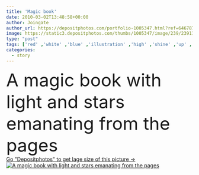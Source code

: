 ```yaml
---
title: 'Magic book'
date: 2010-03-02T13:48:58+00:00
author: Joingate
author_url: https://depositphotos.com/portfolio-1005347.html?ref=64678756
image: https://static3.depositphotos.com/thumbs/1005347/image/239/2391153/api_thumb_450.jpg?forcejpeg=true
type: "post"
tags: ['red' ,'white' ,'blue' ,'illustration' ,'high' ,'shine' ,'up' ,'light' ,'dark' ,'open' ,'text' ,'fingers' ,'with' ,'highlight' ,'read' ,'book' ,'education' ,'magic' ,'learn' ,'stars' ,'beam' ,'story' ,'wallpapers' ,'resolution' ,'words' ,'twinkle' ,'spiritual' ,'bible' ,'the' ,'pages' ,'A' ,'from' ,'and' ,'ladies' ,'enchanting' ,'enlighten' ,'hardback' ,'emanating' ,'magic book' ,'open bible' ]
categories: 
  - story
---
```

<div aling="center">
            <font size="60"> A magic book with light and stars emanating from the pages</font>   
</div>
<div>
    <a href='https://depositphotos.com/2391153/stock-photo-magic-book.html?ref=64678756' target=_blank > Go "Depositphotos" to get lage size of this picture ->
        <img href='https://depositphotos.com/2391153/stock-photo-magic-book.html?ref=64678756' src='https://static3.depositphotos.com/1005347/239/i/950/depositphotos_2391153-stock-photo-magic-book.jpg?forcejpeg=true' alt='A magic book with light and stars emanating from the pages' >
    </a>
</div>
